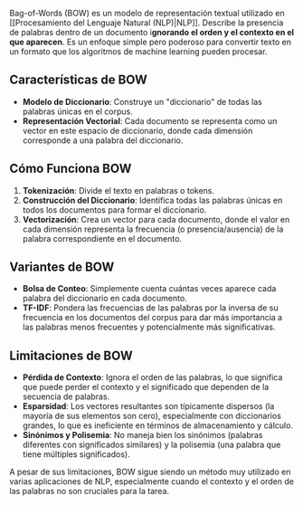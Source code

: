 
Bag-of-Words (BOW) es un modelo de representación textual utilizado en [[Procesamiento del Lenguaje Natural (NLP)|NLP]]. Describe la presencia de palabras dentro de un documento i**gnorando el orden y el contexto en el que aparecen**. Es un enfoque simple pero poderoso para convertir texto en un formato que los algoritmos de machine learning pueden procesar.

## Características de BOW

- **Modelo de Diccionario**: Construye un "diccionario" de todas las palabras únicas en el corpus.
- **Representación Vectorial**: Cada documento se representa como un vector en este espacio de diccionario, donde cada dimensión corresponde a una palabra del diccionario.

## Cómo Funciona BOW

1. **Tokenización**: Divide el texto en palabras o tokens.
2. **Construcción del Diccionario**: Identifica todas las palabras únicas en todos los documentos para formar el diccionario.
3. **Vectorización**: Crea un vector para cada documento, donde el valor en cada dimensión representa la frecuencia (o presencia/ausencia) de la palabra correspondiente en el documento.

## Variantes de BOW

- **Bolsa de Conteo**: Simplemente cuenta cuántas veces aparece cada palabra del diccionario en cada documento.
- **TF-IDF**: Pondera las frecuencias de las palabras por la inversa de su frecuencia en los documentos del corpus para dar más importancia a las palabras menos frecuentes y potencialmente más significativas.

## Limitaciones de BOW

- **Pérdida de Contexto**: Ignora el orden de las palabras, lo que significa que puede perder el contexto y el significado que dependen de la secuencia de palabras.
- **Esparsidad**: Los vectores resultantes son típicamente dispersos (la mayoría de sus elementos son cero), especialmente con diccionarios grandes, lo que es ineficiente en términos de almacenamiento y cálculo.
- **Sinónimos y Polisemia**: No maneja bien los sinónimos (palabras diferentes con significados similares) y la polisemia (una palabra que tiene múltiples significados).

A pesar de sus limitaciones, BOW sigue siendo un método muy utilizado en varias aplicaciones de NLP, especialmente cuando el contexto y el orden de las palabras no son cruciales para la tarea.
